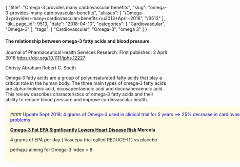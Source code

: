 {
    "title": "Omega-3 provides many cardiovascular benefits",
    "slug": "omega-3-provides-many-cardiovascular-benefits",
    "aliases": [
        "/Omega-3+provides+many+cardiovascular+benefits+\u2013+April+2018",
        "/9513"
    ],
    "tiki_page_id": 9513,
    "date": "2018-04-10",
    "categories": [
        "Cardiovascular",
        "Omega-3"
    ],
    "tags": [
        "Cardiovascular",
        "Omega-3",
        "omega 3"
    ]
}


#### The relationship between omega‐3 fatty acids and blood pressure

Journal of Pharmaceutical Health Services Research. First published: 2 April 2018 https://doi.org/10.1111/jphs.12227

Christy Abraham  Robert C. Speth

Omega‐3 fatty acids are a group of polyunsaturated fatty acids that play a critical role in the human body. The three main types of omega‐3 fatty acids are alpha‐linolenic acid, eicosapentaenoic acid and docosahexaenoic acid. This review describes characteristics of omega‐3 fatty acids and their ability to reduce blood pressure and improve cardiovascular health.

<div class="border" style="background-color:#FFFAE2;padding:15px;margin:10px 0;border-radius:5px;width:800px">
#### <span style="color:#00F;">Update Sept 2018: 4 grams of Omega-3 used in clinical trial for 5 years ==> 25% decrease in cardiovascular problems</span>

 **[Omega-3 Fat EPA Significantly Lowers Heart Disease Risk](https://articles.mercola.com/sites/articles/archive/2018/10/08/epa-lowers-heart-disease-risk.aspx?utm_source=dnl&utm_medium=email&utm_content=art1&utm_campaign=20181008Z1_UCM&et_cid=DM239141&et_rid=439386710) Mercola** 

4 grams of EPA per day ( Vascepa trial called REDUCE-IT) vs placebo 

perhaps aiming for Omega-3 index = 8